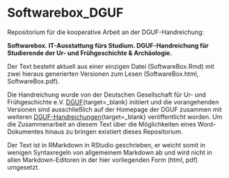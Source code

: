 # Softwarebox_DGUF

Repositorium für die kooperative Arbeit an der DGUF-Handreichung: 

**Softwarebox. IT-Ausstattung fürs Studium. 
DGUF-Handreichung für Studierende der Ur- und Frühgeschichte & Archäologie.**

Der Text besteht aktuell aus einer einzigen Datei (SoftwareBox.Rmd) mit zwei hieraus generierten Versionen zum Lesen (SoftwareBox.html, SoftwareBox.pdf). 

Die Handreichung wurde von der Deutschen Gesellschaft für Ur- und Frühgeschichte e.V. [DGUF](https://dguf.de/){target=_blank} initiiert und die vorangehenden Versionen sind ausschließlich auf der Homepage der DGUF zusammen mit weiteren [DGUF-Handreichungen](http://dguf.webseiten.cc/428.html?&no_cache=1&sword_list%5B%5D=handreichungen){target=_blank} veröffentlicht worden. Um die Zusammenarbeit an diesem Text über die Möglichkeiten eines Word-Dokumentes hinaus zu bringen existiert dieses Repositorium.

Der Text ist in RMarkdown in RStudio geschrieben, er weicht somit in wenigen Syntaxregeln von allgemeinem Markdown ab und wird nicht in allen Markdown-Editoren in der hier vorliegenden Form (html, pdf) umgesetzt. 